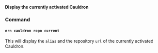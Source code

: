 **Display the currently activated Cauldron**

### Command

#### `ern cauldron repo current`  

This will display the `alias` and the repository `url` of the currently activated Cauldron.